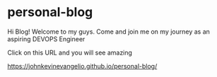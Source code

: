 # personal-blog
Hi Blog! Welcome to my guys. Come and join me on my journey as an aspiring DEVOPS Engineer

Click on this URL and you will see amazing

https://johnkevinevangelio.github.io/personal-blog/ 
